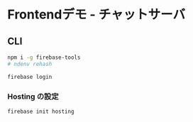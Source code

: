 # Frontendデモ - チャットサーバ

## CLI

```sh
npm i -g firebase-tools
# ndenv rehash
```

```sh
firebase login
```

### Hosting の設定

```sh
firebase init hosting
```
